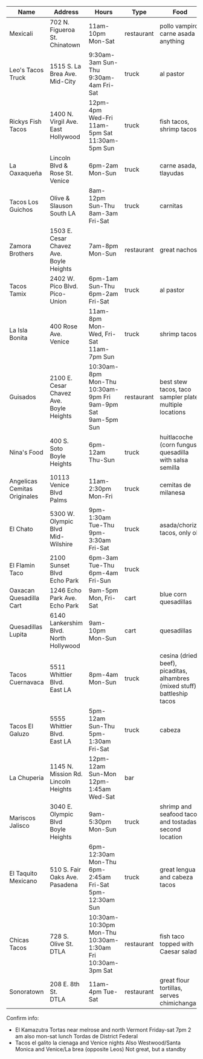 Name | Address | Hours | Type | Food |
-----|---------|-------|------|------|
Mexicali | 702 N. Figueroa St.<br />Chinatown | 11am-10pm Mon-Sat | restaurant | pollo vampiro, carne asada anything |
Leo's Tacos Truck | 1515 S. La Brea Ave.<br />Mid-City | 9:30am-3am Sun-Thu<br />9:30am-4am Fri-Sat | truck | al pastor |
Rickys Fish Tacos | 1400 N. Virgil Ave.<br />East Hollywood | 12pm-4pm Wed-Fri<br />11am-5pm Sat<br />11:30am-5pm Sun | truck | fish tacos, shrimp tacos |
La Oaxaqueña | Lincoln Blvd & Rose St.<br />Venice | 6pm-2am Mon-Sun | truck | carne asada, tlayudas |
Tacos Los Guichos | Olive & Slauson<br />South LA | 8am-12pm Sun-Thu<br />8am-3am Fri-Sat | truck | carnitas |
Zamora Brothers | 1503 E. Cesar Chavez Ave.<br />Boyle Heights | 7am-8pm Mon-Sun | restaurant | great nachos |
Tacos Tamix | 2402 W. Pico Blvd.<br />Pico-Union | 6pm-1am Sun-Thu<br />6pm-2am Fri-Sat | truck | al pastor |
La Isla Bonita | 400 Rose Ave.<br />Venice | 11am-8pm Mon-Wed, Fri-Sat<br />11am-7pm Sun | truck | shrimp tacos |
Guisados | 2100 E. Cesar Chavez Ave.<br />Boyle Heights| 10:30am-8pm Mon-Thu<br />10:30am-9pm Fri<br />9am-9pm Sat<br />9am-5pm Sun | restaurant | best stew tacos, taco sampler plate, multiple locations |
Nina's Food | 400 S. Soto<br />Boyle Heights | 6pm-12am Thu-Sun | truck | huitlacoche (corn fungus) quesadilla with salsa semilla |
Angelicas Cemitas Originales | 10113 Venice Blvd<br />Palms | 11am-2:30pm Mon-Fri | truck | cemitas de milanesa |
El Chato | 5300 W. Olympic Blvd<br />Mid-Wilshire | 9pm-1:30am Tue-Thu<br />9pm-3:30am Fri-Sat | truck | asada/chorizo tacos, only ok |
El Flamin Taco | 2100 Sunset Blvd<br />Echo Park | 6pm-3am Tue-Thu<br />6pm-4am Fri-Sun | truck | |
Oaxacan Quesadilla Cart | 1246 Echo Park Ave.<br />Echo Park | 9am-5pm Mon, Fri-Sat | cart | blue corn quesadillas |
Quesadillas Lupita | 6140 Lankershim Blvd.<br />North Hollywood | 9am-10pm Mon-Sun | cart | quesadillas |
Tacos Cuernavaca | 5511 Whittier Blvd.<br />East LA | 8pm-4am Mon-Sun | truck | cesina (dried beef), picaditas, alhambres (mixed stuff), battleship tacos |
Tacos El Galuzo | 5555 Whittier Blvd.<br />East LA | 5pm-12am Sun-Thu<br />5pm-1:30am Fri-Sat | truck | cabeza |
La Chuperia | 1145 N. Mission Rd.<br />Lincoln Heights | 12pm-12am Sun-Mon<br />12pm-1:45am Wed-Sat | bar | |
Mariscos Jalisco | 3040 E. Olympic Blvd<br />Boyle Heights | 9am-5:30pm Mon-Sun | truck | shrimp and seafood tacos and tostadas, second location |
El Taquito Mexicano | 510 S. Fair Oaks Ave.<br />Pasadena | 6pm-12:30am Mon-Thu<br />6pm-2:45am Fri-Sat<br />5pm-12:30am Sun | truck | great lengua and cabeza tacos |
Chicas Tacos | 728 S. Olive St.<br />DTLA | 10:30am-10:30pm Mon-Thu<br />10:30am-1:30am Fri<br />10:30am-3pm Sat | restaurant | fish taco topped with Caesar salad |
Sonoratown | 208 E. 8th St.<br />DTLA | 11am-4pm Tue-Sat | restaurant | great flour tortillas, serves chimichangas |

Confirm info:
* El Kamazutra Tortas near melrose and north Vermont Friday-sat 7pm 2 am also mon-sat lunch
Tordas de District Federal 
* Tacos el galito la cienaga and Venice nights
Also Westwood/Santa Monica and Venice/La brea (opposite Leos) Not great, but a standby
